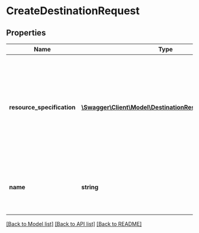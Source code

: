 # CreateDestinationRequest

## Properties
Name | Type | Description | Notes
------------ | ------------- | ------------- | -------------
**resource_specification** | [**\Swagger\Client\Model\DestinationResourceSpecification**](DestinationResourceSpecification.md) | The information required to create a destination resource. Applications should use one resource type (sqs or eventBridge) per destination. | 
**name** | **string** | A developer-defined name to help identify this destination. | 

[[Back to Model list]](../README.md#documentation-for-models) [[Back to API list]](../README.md#documentation-for-api-endpoints) [[Back to README]](../README.md)


